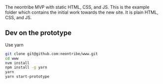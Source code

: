 The neontribe MVP with static HTML, CSS, and JS.
This is the example folder which contains the initial work towards the new site. It is plain HTML, CSS, and JS.

## Dev on the prototype

Use yarn

```bash
git clone git@github.com:neontribe/www.git
cd www
nvm install
npm install -g yarn
yarn
yarn start-prototype
```
